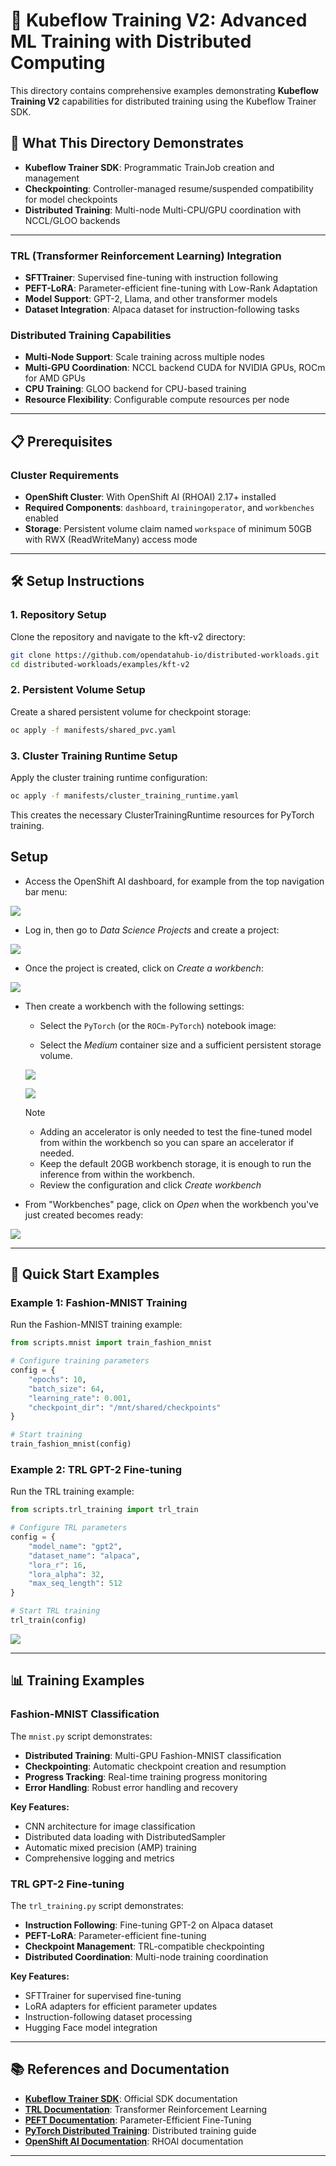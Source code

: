 # 🚀 Kubeflow Training V2: Advanced ML Training with Distributed Computing

This directory contains comprehensive examples demonstrating **Kubeflow Training V2** capabilities for distributed training using the Kubeflow Trainer SDK.

## 🎯 **What This Directory Demonstrates**

- **Kubeflow Trainer SDK**: Programmatic TrainJob creation and management
- **Checkpointing**: Controller-managed resume/suspended compatibility for model checkpoints
- **Distributed Training**: Multi-node Multi-CPU/GPU coordination with NCCL/GLOO backends

---
### **TRL (Transformer Reinforcement Learning) Integration**
- **SFTTrainer**: Supervised fine-tuning with instruction following
- **PEFT-LoRA**: Parameter-efficient fine-tuning with Low-Rank Adaptation
- **Model Support**: GPT-2, Llama, and other transformer models
- **Dataset Integration**: Alpaca dataset for instruction-following tasks

### **Distributed Training Capabilities**
- **Multi-Node Support**: Scale training across multiple nodes
- **Multi-GPU Coordination**: NCCL backend CUDA for NVIDIA GPUs, ROCm for AMD GPUs
- **CPU Training**: GLOO backend for CPU-based training
- **Resource Flexibility**: Configurable compute resources per node

---

## 📋 **Prerequisites**

### **Cluster Requirements**
- **OpenShift Cluster**: With OpenShift AI (RHOAI) 2.17+ installed
- **Required Components**: `dashboard`, `trainingoperator`, and `workbenches` enabled
- **Storage**: Persistent volume claim named `workspace` of minimum 50GB with RWX (ReadWriteMany) access mode

---

## 🛠️ **Setup Instructions**

### **1. Repository Setup**

Clone the repository and navigate to the kft-v2 directory:

```bash
git clone https://github.com/opendatahub-io/distributed-workloads.git
cd distributed-workloads/examples/kft-v2
```

### **2. Persistent Volume Setup**

Create a shared persistent volume for checkpoint storage:

```bash
oc apply -f manifests/shared_pvc.yaml
```

### **3. Cluster Training Runtime Setup**

Apply the cluster training runtime configuration:

```bash
oc apply -f manifests/cluster_training_runtime.yaml
```

This creates the necessary ClusterTrainingRuntime resources for PyTorch training.


## Setup

* Access the OpenShift AI dashboard, for example from the top navigation bar menu:

![](./docs/01.png)

* Log in, then go to _Data Science Projects_ and create a project:

![](./docs/02.png)

* Once the project is created, click on _Create a workbench_:
  
![](./docs/03.png)

* Then create a workbench with the following settings:
  
    * Select the `PyTorch` (or the `ROCm-PyTorch`) notebook image:

    * Select the _Medium_ container size and a sufficient persistent storage volume. 

    ![](./docs/04.png)

    ![](./docs/05.png)

    > [!NOTE]
    >
    > * Adding an accelerator is only needed to test the fine-tuned model from within the workbench so you can spare an accelerator if needed.
    > * Keep the default 20GB workbench storage, it is enough to run the inference from within the workbench.


    * Review the configuration and click _Create workbench_

* From "Workbenches" page, click on _Open_ when the workbench you've just created becomes ready:

![](./docs/06.png)

---

## 🚀 **Quick Start Examples**

### **Example 1: Fashion-MNIST Training**

Run the Fashion-MNIST training example:

```python
from scripts.mnist import train_fashion_mnist

# Configure training parameters
config = {
    "epochs": 10,
    "batch_size": 64,
    "learning_rate": 0.001,
    "checkpoint_dir": "/mnt/shared/checkpoints"
}

# Start training
train_fashion_mnist(config)
```

### **Example 2: TRL GPT-2 Fine-tuning**

Run the TRL training example:

```python
from scripts.trl_training import trl_train

# Configure TRL parameters
config = {
    "model_name": "gpt2",
    "dataset_name": "alpaca",
    "lora_r": 16,
    "lora_alpha": 32,
    "max_seq_length": 512
}

# Start TRL training
trl_train(config)
```

![](./docs/07.png)

---

## 📊 **Training Examples**

### **Fashion-MNIST Classification**

The `mnist.py` script demonstrates:

- **Distributed Training**: Multi-GPU Fashion-MNIST classification
- **Checkpointing**: Automatic checkpoint creation and resumption
- **Progress Tracking**: Real-time training progress monitoring
- **Error Handling**: Robust error handling and recovery

**Key Features:**
- CNN architecture for image classification
- Distributed data loading with DistributedSampler
- Automatic mixed precision (AMP) training
- Comprehensive logging and metrics

### **TRL GPT-2 Fine-tuning**

The `trl_training.py` script demonstrates:

- **Instruction Following**: Fine-tuning GPT-2 on Alpaca dataset
- **PEFT-LoRA**: Parameter-efficient fine-tuning
- **Checkpoint Management**: TRL-compatible checkpointing
- **Distributed Coordination**: Multi-node training coordination

**Key Features:**
- SFTTrainer for supervised fine-tuning
- LoRA adapters for efficient parameter updates
- Instruction-following dataset processing
- Hugging Face model integration

---

## 📚 **References and Documentation**

- **[Kubeflow Trainer SDK](https://github.com/kubeflow/sdk)**: Official SDK documentation
- **[TRL Documentation](https://huggingface.co/docs/trl/)**: Transformer Reinforcement Learning
- **[PEFT Documentation](https://huggingface.co/docs/peft/)**: Parameter-Efficient Fine-Tuning
- **[PyTorch Distributed Training](https://pytorch.org/tutorials/intermediate/ddp_tutorial.html)**: Distributed training guide
- **[OpenShift AI Documentation](https://access.redhat.com/documentation/en-us/red_hat_openshift_ai)**: RHOAI documentation

---
